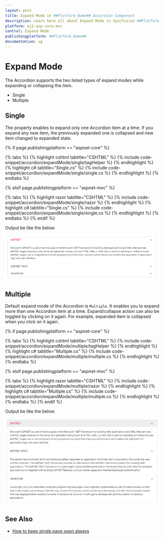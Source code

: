 ```yaml
---
layout: post
title: Expand Mode in ##Platform_Name## Accordion Component
description: Learn here all about Expand Mode in Syncfusion ##Platform_Name## Accordion component and more.
platform: ej2-asp-core-mvc
control: Expand Mode
publishingplatform: ##Platform_Name##
documentation: ug
---
```



# Expand Mode

 The Accordion supports the two listed types of expand modes while expanding or collapsing the item.

* Single
* Multiple

## Single

The property enables to expand only one Accordion item at a time. If you expand any new item, the previously expanded one is collapsed and new item changed to expanded state.

{% if page.publishingplatform == "aspnet-core" %}

{% tabs %}
{% highlight cshtml tabtitle="CSHTML" %}
{% include code-snippet/accordion/expandMode/single/tagHelper %}
{% endhighlight %}
{% highlight c# tabtitle="Single.cs" %}
{% include code-snippet/accordion/expandMode/single/single.cs %}
{% endhighlight %}
{% endtabs %}

{% elsif page.publishingplatform == "aspnet-mvc" %}

{% tabs %}
{% highlight razor tabtitle="CSHTML" %}
{% include code-snippet/accordion/expandMode/single/razor %}
{% endhighlight %}
{% highlight c# tabtitle="Single.cs" %}
{% include code-snippet/accordion/expandMode/single/single.cs %}
{% endhighlight %}
{% endtabs %}
{% endif %}



Output be like the below.

![Accordion Control with expand mode of single type](./images/single.PNG)

## Multiple

Default expand mode of the Accordion is `Multiple`. It enables you to expand more than one Accordion item at a time. Expand/collapse action can also be toggled by clicking on it again. For example, expanded item is collapsed when you click on it again.

{% if page.publishingplatform == "aspnet-core" %}

{% tabs %}
{% highlight cshtml tabtitle="CSHTML" %}
{% include code-snippet/accordion/expandMode/multiple/tagHelper %}
{% endhighlight %}
{% highlight c# tabtitle="Multiple.cs" %}
{% include code-snippet/accordion/expandMode/multiple/multiple.cs %}
{% endhighlight %}
{% endtabs %}

{% elsif page.publishingplatform == "aspnet-mvc" %}

{% tabs %}
{% highlight razor tabtitle="CSHTML" %}
{% include code-snippet/accordion/expandMode/multiple/razor %}
{% endhighlight %}
{% highlight c# tabtitle="Multiple.cs" %}
{% include code-snippet/accordion/expandMode/multiple/multiple.cs %}
{% endhighlight %}
{% endtabs %}
{% endif %}



Output be like the below.

![Accordion Control with expand mode of multiple type](./images/multiple.PNG)

## See Also

* [How to keep single pane open always](./how-to/to-keep-single-pane-open-always)